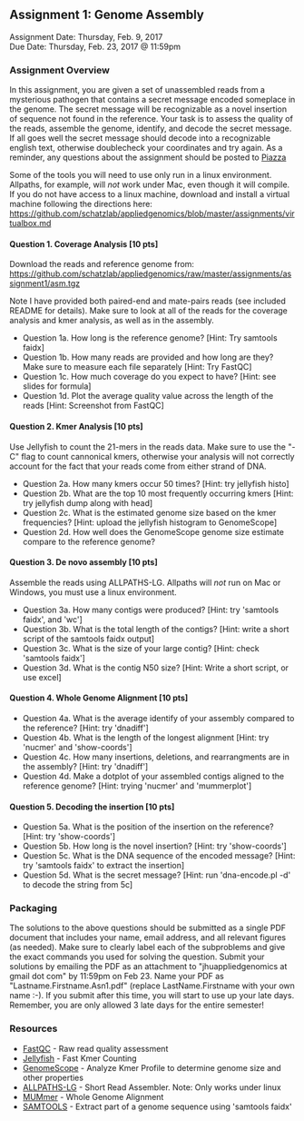 ## Assignment 1: Genome Assembly
Assignment Date: Thursday, Feb. 9, 2017 <br>
Due Date: Thursday, Feb. 23, 2017 @ 11:59pm <br>

### Assignment Overview

In this assignment, you are given a set of unassembled reads from a mysterious pathogen that contains a secret message encoded someplace in the genome. The secret message will be recognizable as a novel insertion of sequence not found in the reference. Your task is to assess the quality of the reads, assemble the genome, identify, and decode the secret message. If all goes well the secret message should decode into a recognizable english text, otherwise doublecheck your coordinates and try again. As a reminder, any questions about the assignment should be posted to [Piazza](https://piazza.com/jhu/spring2017/600649/home)

Some of the tools you will need to use only run in a linux environment. Allpaths, for example, will *not* work under Mac, even though it will compile. If you do not have access to a linux machine, download and install a virtual machine following the directions here: https://github.com/schatzlab/appliedgenomics/blob/master/assignments/virtualbox.md


#### Question 1. Coverage Analysis [10 pts]

Download the reads and reference genome from: https://github.com/schatzlab/appliedgenomics/raw/master/assignments/assignment1/asm.tgz

Note I have provided both paired-end and mate-pairs reads (see included README for details). Make sure to look at all of the reads for the coverage analysis and kmer analysis, as well as in the assembly.

- Question 1a. How long is the reference genome? [Hint: Try samtools faidx]
- Question 1b. How many reads are provided and how long are they? Make sure to measure each file separately [Hint: Try FastQC]
- Question 1c. How much coverage do you expect to have? [Hint: see slides for formula]
- Question 1d. Plot the average quality value across the length of the reads [Hint: Screenshot from FastQC]

#### Question 2. Kmer Analysis [10 pts]

Use Jellyfish to count the 21-mers in the reads data. Make sure to use the "-C" flag to count cannonical kmers, otherwise your analysis will not correctly account for the fact that your reads come from either strand of DNA.

- Question 2a. How many kmers occur 50 times? [Hint: try jellyfish histo]
- Question 2b. What are the top 10 most frequently occurring kmers [Hint: try jellyfish dump along with head]
- Question 2c. What is the estimated genome size based on the kmer frequencies? [Hint: upload the jellyfish histogram to GenomeScope]
- Question 2d. How well does the GenomeScope genome size estimate compare to the reference genome?

#### Question 3. De novo assembly [10 pts]

Assemble the reads using ALLPATHS-LG. Allpaths will *not* run on Mac or Windows, you must use a linux environment. 

- Question 3a. How many contigs were produced? [Hint: try 'samtools faidx', and 'wc']
- Question 3b. What is the total length of the contigs? [Hint: write a short script of the samtools faidx output]
- Question 3c. What is the size of your large contig? [Hint: check 'samtools faidx']
- Question 3d. What is the contig N50 size? [Hint: Write a short script, or use excel]

#### Question 4. Whole Genome Alignment [10 pts]

- Question 4a. What is the average identify of your assembly compared to the reference? [Hint: try 'dnadiff']
- Question 4b. What is the length of the longest alignment [Hint: try 'nucmer' and 'show-coords']
- Question 4c. How many insertions, deletions, and rearrangments are in the assembly? [Hint: try 'dnadiff']
- Question 4d. Make a dotplot of your assembled contigs aligned to the reference genome? [Hint: trying 'nucmer' and 'mummerplot']

#### Question 5. Decoding the insertion [10 pts]
- Question 5a. What is the position of the insertion on the reference? [Hint: try 'show-coords']
- Question 5b. How long is the novel insertion? [Hint: try 'show-coords']
- Question 5c. What is the DNA sequence of the encoded message? [Hint: try 'samtools faidx' to extract the insertion]
- Question 5d. What is the secret message? [Hint: run 'dna-encode.pl -d' to decode the string from 5c]


### Packaging

The solutions to the above questions should be submitted as a single PDF document that includes your name, email address, and all relevant figures (as needed). Make sure to clearly label each of the subproblems and give the exact commands you used for solving the question. Submit your solutions by emailing the PDF as an attachment to "jhuappliedgenomics at gmail dot com" by 11:59pm on Feb 23. Name your PDF as "Lastname.Firstname.Asn1.pdf" (replace LastName.Firstname with your own name :-). If you submit after this time, you will start to use up your late days. Remember, you are only allowed 3 late days for the entire semester!


### Resources

- [FastQC](http://www.bioinformatics.babraham.ac.uk/projects/fastqc/) - Raw read quality assessment
- [Jellyfish](http://www.genome.umd.edu/jellyfish.html) - Fast Kmer Counting
- [GenomeScope](http://www.genomescope.org/) - Analyze Kmer Profile to determine genome size and other properties
- [ALLPATHS-LG](http://software.broadinstitute.org/allpaths-lg/blog/?page_id=12) - Short Read Assembler. Note: Only works under linux
- [MUMmer](http://mummer.sourceforge.net/) - Whole Genome Alignment
- [SAMTOOLS](http://www.htslib.org/) - Extract part of a genome sequence using 'samtools faidx'



